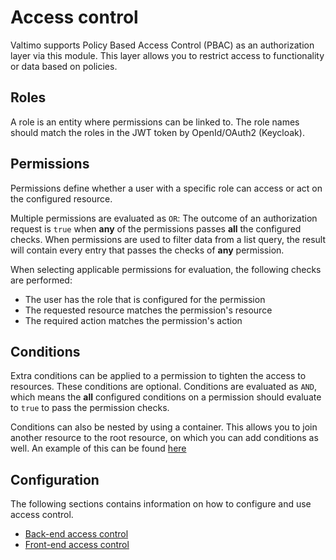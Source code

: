 # Access control

Valtimo supports Policy Based Access Control (PBAC) as an authorization layer via this module.
This layer allows you to restrict access to functionality or data based on policies.

## Roles
A role is an entity where permissions can be linked to. The role names should match the roles in the JWT token by OpenId/OAuth2 (Keycloak).

## Permissions
Permissions define whether a user with a specific role can access or act on the configured resource.

Multiple permissions are evaluated as `OR`:
The outcome of an authorization request is `true` when **any** of the permissions passes **all** the configured checks.
When permissions are used to filter data from a list query, the result will contain every entry that passes the checks of **any** permission.

When selecting applicable permissions for evaluation, the following checks are performed:
- The user has the role that is configured for the permission
- The requested resource matches the permission's resource
- The required action matches the permission's action 

## Conditions
Extra conditions can be applied to a permission to tighten the access to resources. These conditions are optional.
Conditions are evaluated as `AND`, which means the **all** configured conditions on a permission should evaluate to `true` to pass the permission checks.

Conditions can also be nested by using a container. This allows you to join another resource to the root resource, on which you can add conditions as well.
An example of this can be found [here](backend-access-control.md#joining-entities-using-a-container)

## Configuration
The following sections contains information on how to configure and use access control.
* [Back-end access control](backend-access-control.md)
* [Front-end access control](frontend-access-control.md)
